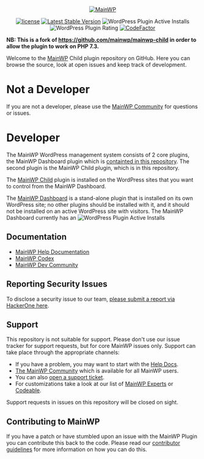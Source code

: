 
<p align="center"><a href="https://mainwp.com"><img src="https://mainwp.com/other/htdocs/images/mainwp-logo.png" alt="MainWP"></a></p>

<p align="center">
 <a href="https://packagist.org/packages/mainwp/mainwp-child"><img src="https://poser.pugx.org/mainwp/mainwp-child/license" alt="license"></a> 
 <a href="https://packagist.org/packages/mainwp/mainwp-child"><img src="https://poser.pugx.org/mainwp/mainwp-child/v/stable" alt="Latest Stable Version"></a>
 <img alt="WordPress Plugin Active Installs" src="https://img.shields.io/wordpress/plugin/installs/mainwp-child?label=MainWP%20Child%20Active%20Installs">
 <img alt="WordPress Plugin Rating" src="https://img.shields.io/wordpress/plugin/stars/mainwp-child?label=WP.org%20Rating">
 <a href="https://www.codefactor.io/repository/github/mainwp/mainwp-child"><img src="https://www.codefactor.io/repository/github/mainwp/mainwp-child/badge" alt="CodeFactor" /></a>
</p>

**NB: This is a fork of https://github.com/mainwp/mainwp-child in order to allow the plugin to work on PHP 7.3.**

Welcome to the [MainWP](https://mainwp.com) Child plugin repository on GitHub. Here you can browse the source, look at open issues and keep track of development.

# Not a Developer

If you are not a developer, please use the [MainWP Community](https://meta.mainwp.com) for questions or issues.

# Developer

The MainWP WordPress management system consists of 2 core plugins, the MainWP Dashboard plugin which is [containted in this repository](https://github.com/mainwp/mainwp/).   The second plugin is the MainWP Child plugin, which is in this repository. 

The [MainWP Child](https://wordpress.org/plugins/mainwp-child/) plugin is installed on the WordPress sites that you want to control from the MainWP Dashboard. 

The [MainWP Dashboard](https://wordpress.org/plugins/mainwp/) is a stand-alone plugin that is installed on its own WordPress site; no other plugins should be installed with it, and it should not be installed on an active WordPress site with visitors. The MainWP Dashboard currently has an <img alt="WordPress Plugin Active Installs" src="https://img.shields.io/wordpress/plugin/installs/mainwp?label=active%20install%20count%20of%20">


## Documentation
* [MainWP Help Documentation](https://kb.mainwp.com/)
* [MainWP Codex](https://mainwp.dev/)
* [MainWP Dev Community](https://meta.mainwp.com/c/dev/15)

## Reporting Security Issues
To disclose a security issue to our team, [please submit a report via HackerOne here](https://hackerone.com/mainwp).

## Support
This repository is not suitable for support. Please don't use our issue tracker for support requests, but for core MainWP issues only. Support can take place through the appropriate channels:

* If you have a problem, you may want to start with the [Help Docs](https://kb.mainwp.com/).
* [The MainWP Community](https://meta.mainwp.com/) which is available for all MainWP users.
* You can also [open a support ticket](https://mainwp.com/support/).
* For customizations take a look at our list of [MainWP Experts](https://mainwp.com/mainwp-experts/) or [Codeable](https://codeable.io/).

Support requests in issues on this repository will be closed on sight.

## Contributing to MainWP
If you have a patch or have stumbled upon an issue with the MainWP Plugin you can contribute this back to the code. Please read our [contributor guidelines](https://github.com/mainwp/mainwp/blob/master/.github/CONTRIBUTING.md) for more information on how you can do this.
